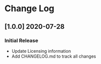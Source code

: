 # Change Log

## [1.0.0] 2020-07-28
### Initial Release

- Update Licensing information
- Add CHANGELOG.md to track all changes
